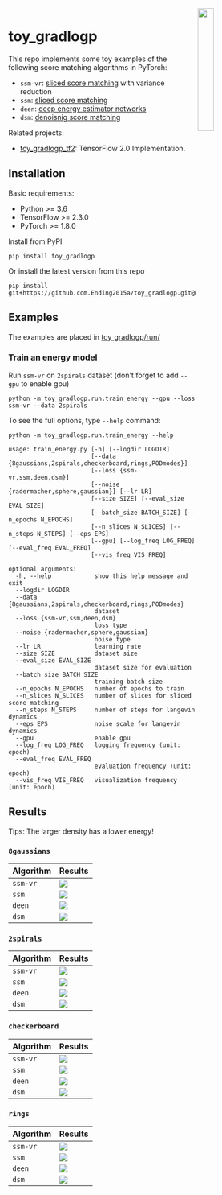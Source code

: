 
<img src="https://user-images.githubusercontent.com/18180004/136144615-0cd92028-8226-40c1-81ee-fa6c067e91e3.png" align="right" width="25%"/>

# toy_gradlogp

This repo implements some toy examples of the following score matching algorithms in PyTorch:
* `ssm-vr`: [sliced score matching](https://arxiv.org/abs/1905.07088) with variance reduction
* `ssm`: [sliced score matching](https://arxiv.org/abs/1905.07088)
* `deen`: [deep energy estimator networks](https://arxiv.org/abs/1805.08306)
* `dsm`: [denoisnig score matching](http://www.iro.umontreal.ca/~vincentp/Publications/smdae_techreport.pdf)


Related projects:
* [toy_gradlogp_tf2](https://github.com/Ending2015a/toy_gradlogp_tf2): TensorFlow 2.0 Implementation.

## Installation
Basic requirements:
* Python >= 3.6
* TensorFlow >= 2.3.0
* PyTorch >= 1.8.0

Install from PyPI
```shell
pip install toy_gradlogp
```

Or install the latest version from this repo
```shell
pip install git+https://github.com.Ending2015a/toy_gradlogp.git@master
```

## Examples
The examples are placed in [toy_gradlogp/run/](https://github.com/Ending2015a/toy_gradlogp/tree/master/toy_gradlogp/run)

### Train an energy model

Run `ssm-vr` on `2spirals` dataset (don't forget to add `--gpu` to enable gpu)
```shell
python -m toy_gradlogp.run.train_energy --gpu --loss ssm-vr --data 2spirals
```

To see the full options, type `--help` command:
```
python -m toy_gradlogp.run.train_energy --help
```

```
usage: train_energy.py [-h] [--logdir LOGDIR]
                       [--data {8gaussians,2spirals,checkerboard,rings,PODmodes}]
                       [--loss {ssm-vr,ssm,deen,dsm}]
                       [--noise {radermacher,sphere,gaussian}] [--lr LR]
                       [--size SIZE] [--eval_size EVAL_SIZE]
                       [--batch_size BATCH_SIZE] [--n_epochs N_EPOCHS]
                       [--n_slices N_SLICES] [--n_steps N_STEPS] [--eps EPS]
                       [--gpu] [--log_freq LOG_FREQ] [--eval_freq EVAL_FREQ]
                       [--vis_freq VIS_FREQ]

optional arguments:
  -h, --help            show this help message and exit
  --logdir LOGDIR
  --data {8gaussians,2spirals,checkerboard,rings,PODmodes}
                        dataset
  --loss {ssm-vr,ssm,deen,dsm}
                        loss type
  --noise {radermacher,sphere,gaussian}
                        noise type
  --lr LR               learning rate
  --size SIZE           dataset size
  --eval_size EVAL_SIZE
                        dataset size for evaluation
  --batch_size BATCH_SIZE
                        training batch size
  --n_epochs N_EPOCHS   number of epochs to train
  --n_slices N_SLICES   number of slices for sliced score matching
  --n_steps N_STEPS     number of steps for langevin dynamics
  --eps EPS             noise scale for langevin dynamics
  --gpu                 enable gpu
  --log_freq LOG_FREQ   logging frequency (unit: epoch)
  --eval_freq EVAL_FREQ
                        evaluation frequency (unit: epoch)
  --vis_freq VIS_FREQ   visualization frequency (unit: epoch)
```

## Results

Tips: The larger density has a lower energy!

### `8gaussians`

| Algorithm | Results|
|-|-|
|`ssm-vr`|![](/assets/ssm-vr_8gaussians.png)|
|`ssm`|![](/assets/ssm_8gaussians.png)|
|`deen`| ![](/assets/deen_8gaussians.png) |
|`dsm`| ![](/assets/dsm_8gaussians.png) |

### `2spirals`

| Algorithm | Results|
|-|-|
|`ssm-vr`|![](/assets/ssm-vr_2spirals.png)|
|`ssm`|![](/assets/ssm_2spirals.png)|
|`deen`| ![](/assets/deen_2spirals.png) |
|`dsm`| ![](/assets/dsm_2spirals.png) |

### `checkerboard`
| Algorithm | Results|
|-|-|
|`ssm-vr`|![](/assets/ssm-vr_checkerboard.png)|
|`ssm`|![](/assets/ssm_checkerboard.png)|
|`deen`| ![](/assets/deen_checkerboard.png) |
|`dsm`| ![](/assets/dsm_checkerboard.png) |

### `rings`
| Algorithm | Results|
|-|-|
|`ssm-vr`|![](/assets/ssm-vr_rings.png)|
|`ssm`|![](/assets/ssm_rings.png)|
|`deen`| ![](/assets/deen_rings.png) |
|`dsm`| ![](/assets/dsm_rings.png) |

